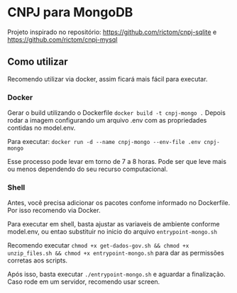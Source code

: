 # CNPJ para MongoDB

Projeto inspirado no repositório: https://github.com/rictom/cnpj-sqlite e https://github.com/rictom/cnpj-mysql

## Como utilizar

Recomendo utilizar via docker, assim ficará mais fácil para executar.

### Docker

Gerar o build utilizando o Dockerfile `docker build -t cnpj-mongo .`
Depois rodar a imagem configurando um arquivo .env com as propriedades contidas no model.env.

Para executar: `docker run -d --name cnpj-mongo --env-file .env cnpj-mongo`

Esse processo pode levar em torno de 7 a 8 horas. Pode ser que leve mais ou menos dependendo do seu recurso computacional.


### Shell

Antes, você precisa adicionar os pacotes confome informado no Dockerfile. Por isso recomendo via Docker.

Para executar em shell, basta ajustar as variaveis de ambiente conforme model.env, ou entao substituir no inicio do arquivo `entrypoint-mongo.sh`

Recomendo executar `chmod +x get-dados-gov.sh && chmod +x unzip_files.sh && chmod +x entrypoint-mongo.sh` para dar as permissões corretas aos scripts.

Após isso, basta executar `./entrypoint-mongo.sh` e aguardar a finalização. Caso rode em um servidor, recomendo usar screen.
